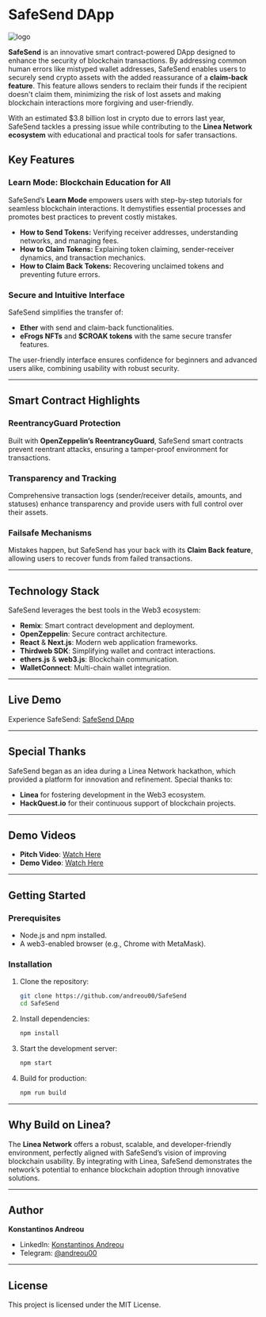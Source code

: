 
# SafeSend DApp  
![logo](https://github.com/user-attachments/assets/64477577-6012-4d24-b0eb-8093350024b5)

**SafeSend** is an innovative smart contract-powered DApp designed to enhance the security of blockchain transactions. By addressing common human errors like mistyped wallet addresses, SafeSend enables users to securely send crypto assets with the added reassurance of a **claim-back feature**. This feature allows senders to reclaim their funds if the recipient doesn't claim them, minimizing the risk of lost assets and making blockchain interactions more forgiving and user-friendly.  

With an estimated $3.8 billion lost in crypto due to errors last year, SafeSend tackles a pressing issue while contributing to the **Linea Network ecosystem** with educational and practical tools for safer transactions.  

## Key Features  

### Learn Mode: Blockchain Education for All  
SafeSend’s **Learn Mode** empowers users with step-by-step tutorials for seamless blockchain interactions. It demystifies essential processes and promotes best practices to prevent costly mistakes.  

- **How to Send Tokens:** Verifying receiver addresses, understanding networks, and managing fees.  
- **How to Claim Tokens:** Explaining token claiming, sender-receiver dynamics, and transaction mechanics.  
- **How to Claim Back Tokens:** Recovering unclaimed tokens and preventing future errors.  

### Secure and Intuitive Interface  
SafeSend simplifies the transfer of:  
- **Ether** with send and claim-back functionalities.  
- **eFrogs NFTs** and **$CROAK tokens** with the same secure transfer features.  

The user-friendly interface ensures confidence for beginners and advanced users alike, combining usability with robust security.

---

## Smart Contract Highlights  

### ReentrancyGuard Protection  
Built with **OpenZeppelin’s ReentrancyGuard**, SafeSend smart contracts prevent reentrant attacks, ensuring a tamper-proof environment for transactions.  

### Transparency and Tracking  
Comprehensive transaction logs (sender/receiver details, amounts, and statuses) enhance transparency and provide users with full control over their assets.  

### Failsafe Mechanisms  
Mistakes happen, but SafeSend has your back with its **Claim Back feature**, allowing users to recover funds from failed transactions.

---

## Technology Stack  

SafeSend leverages the best tools in the Web3 ecosystem:  
- **Remix**: Smart contract development and deployment.  
- **OpenZeppelin**: Secure contract architecture.  
- **React** & **Next.js**: Modern web application frameworks.  
- **Thirdweb SDK**: Simplifying wallet and contract interactions.  
- **ethers.js** & **web3.js**: Blockchain communication.  
- **WalletConnect**: Multi-chain wallet integration.  

---

## Live Demo  

Experience SafeSend: [SafeSend DApp](https://safesendlinea.netlify.app/)  

---

## Special Thanks  

SafeSend began as an idea during a Linea Network hackathon, which provided a platform for innovation and refinement. Special thanks to:  
- **Linea** for fostering development in the Web3 ecosystem.  
- **HackQuest.io** for their continuous support of blockchain projects.  

---

## Demo Videos  

- **Pitch Video**: [Watch Here](https://youtu.be/9coSaJplZ2U)  
- **Demo Video**: [Watch Here](https://youtu.be/0U2ohesnzKA)  

---

## Getting Started  

### Prerequisites  
- Node.js and npm installed.  
- A web3-enabled browser (e.g., Chrome with MetaMask).  

### Installation  

1. Clone the repository:  
    ```bash
    git clone https://github.com/andreou00/SafeSend
    cd SafeSend
    ```  

2. Install dependencies:  
    ```bash
    npm install
    ```  

3. Start the development server:  
    ```bash
    npm start
    ```  

4. Build for production:  
    ```bash
    npm run build
    ```  

---

## Why Build on Linea?  

The **Linea Network** offers a robust, scalable, and developer-friendly environment, perfectly aligned with SafeSend’s vision of improving blockchain usability. By integrating with Linea, SafeSend demonstrates the network’s potential to enhance blockchain adoption through innovative solutions.

---

## Author  

**Konstantinos Andreou**  
- LinkedIn: [Konstantinos Andreou](https://www.linkedin.com/in/andreou00/)  
- Telegram: [@andreou00](https://t.me/andreou00)  

---

## License  

This project is licensed under the MIT License.  
